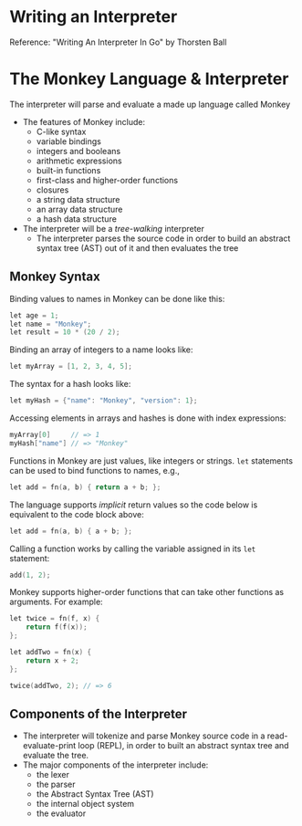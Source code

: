 # Writing an Interpreter
Reference: "Writing An Interpreter In Go" by Thorsten Ball

# The Monkey Language & Interpreter
The interpreter will parse and evaluate a made up language called Monkey
- The features of Monkey include:
	- C-like syntax
	- variable bindings
	- integers and booleans
	- arithmetic expressions
	- built-in functions
	- first-class and higher-order functions
	- closures
	- a string data structure
	- an array data structure
	- a hash data structure
- The interpreter will be a *tree-walking* interpreter
	- The interpreter parses the source code in order to build an abstract syntax tree (AST) out of it and then evaluates the tree
## Monkey Syntax
Binding values to names in Monkey can be done like this:
```c
let age = 1;
let name = "Monkey";
let result = 10 * (20 / 2);
```

Binding an array of integers to a name looks like:
```c
let myArray = [1, 2, 3, 4, 5];
```

The syntax for a hash looks like:
```c
let myHash = {"name": "Monkey", "version": 1};
```

Accessing elements in arrays and hashes is done with index expressions:
```c
myArray[0]     // => 1
myHash["name"] // => "Monkey"
```

Functions in Monkey are just values, like integers or strings. `let` statements can be used to bind functions to names, e.g.,
```c
let add = fn(a, b) { return a + b; };
```

The language supports *implicit* return values so the code below is equivalent to the code block above:
```c
let add = fn(a, b) { a + b; };
```

Calling a function works by calling the variable assigned in its `let` statement:
```c
add(1, 2);
```

Monkey supports higher-order functions that can take other functions as arguments. For example:
```c
let twice = fn(f, x) {
	return f(f(x));
};

let addTwo = fn(x) {
	return x + 2;
};

twice(addTwo, 2); // => 6
```

## Components of the Interpreter
- The interpreter will tokenize and parse Monkey source code in a read-evaluate-print loop (REPL), in order to built an abstract syntax tree and evaluate the tree.
- The major components of the interpreter include:
	- the lexer
	- the parser
	- the Abstract Syntax Tree (AST)
	- the internal object system
	- the evaluator